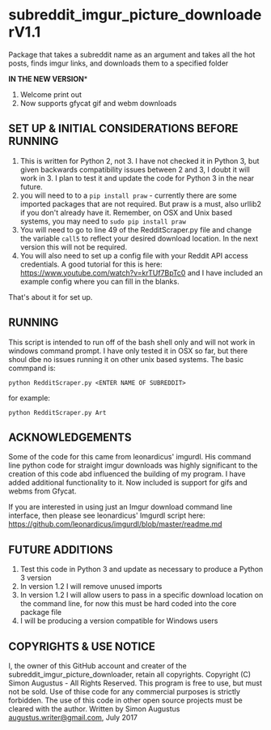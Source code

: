 # subreddit_imgur_picture_downloaderV1.1
Package that takes a subreddit name as an argument and takes all the hot posts, finds imgur links, and downloads them to a specified folder

************IN THE NEW VERSION*************
1. Welcome print out
2. Now supports gfycat gif and webm downloads

## SET UP & INITIAL CONSIDERATIONS BEFORE RUNNING 
1. This is written for Python 2, not 3. I have not checked it in Python 3, but given backwards compatibility issues between 2 and 3, I doubt it will work in 3. I plan to test it and update the code for Python 3 in the near future.
2. you will need to to a `pip install praw` - currently there are some imported packages that are not required. But praw is a must, also urllib2 if you don't already have it. Remember, on OSX and Unix based systems, you may need to `sudo pip install praw`
3. You will need to go to line 49 of the RedditScraper.py file and change the variable `call5` to reflect your desired download location. In the next version this will not be required.
4. You will also need to set up a config file with your Reddit API access credentials. A good tutorial for this is here: https://www.youtube.com/watch?v=krTUf7BpTc0 and I have included an example config where you can fill in the blanks.

That's about it for set up. 

## RUNNING
This script is intended to run off of the bash shell only and will not work in windows command prompt. I have only tested it in OSX so far, but there shoul dbe no issues running it on other unix based systems.
The basic commpand is:

  `python RedditScraper.py <ENTER NAME OF SUBREDDIT>`
  
for example:

  `python RedditScraper.py Art`
  
## ACKNOWLEDGEMENTS

Some of the code for this came from leonardicus' imgurdl. His command line python code for straight imgur downloads was highly significant to the creation of this code abd influenced the building of my program. I have added additional functionality to it. Now included is support for gifs and webms from Gfycat.

If you are interested in using just an Imgur download command line interface, then please see leonardicus' Imgurdl script here: https://github.com/leonardicus/imgurdl/blob/master/readme.md

## FUTURE ADDITIONS
1. Test this code in Python 3 and update as necessary to produce a Python 3 version
2. In version 1.2 I will remove unused imports
3. In version 1.2 I will allow users to pass in a specific download location on the command line, for now this must be hard coded into the core package file
4. I will be producing a version compatible for Windows users

## COPYRIGHTS & USE NOTICE
I, the owner of this GitHub account and creater of the subreddit_imgur_picture_downloader, retain all copyrights.
Copyright (C) Simon Augustus - All Rights Reserved.
This program is free to use, but must not be sold. Use of thise code for any commercial purposes is strictly forbidden.
The use of this code in other open source projects must be cleared with the author.
Written by Simon Augustus <augustus.writer@gmail.com>, July 2017

